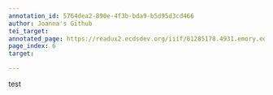 ```yaml
---
annotation_id: 5764dea2-890e-4f3b-bda9-b5d95d3cd466
author: Joanna's Github
tei_target: 
annotated_page: https://readux2.ecdsdev.org/iiif/81285178.4931.emory.edu/canvas/81285178.4931.emory.edu$7
page_index: 6
target: 

---
```

<p>test</p>
